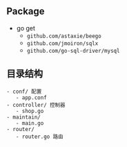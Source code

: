 Package
---
- go get
   - `github.com/astaxie/beego`
   - `github.com/jmoiron/sqlx`
   - `github.com/go-sql-driver/mysql`

目录结构
---

~~~
- conf/ 配置
   - app.conf
- controller/ 控制器
   - shop.go 
- maintain/
   - main.go 
- router/
   - router.go 路由
~~~
